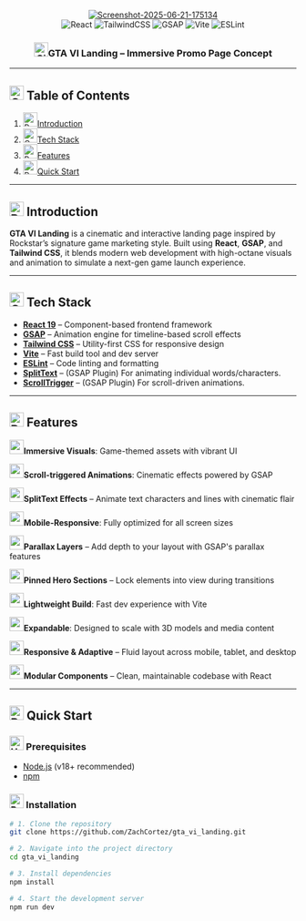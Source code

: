 <div align="center">
  <br />
  <a href="https://ibb.co/W4hBtqNt"><img src="https://i.ibb.co/wFkps3Zs/Screenshot-2025-06-21-175134.png" alt="Screenshot-2025-06-21-175134" border="0"></a>
  <br />

  <div>
    <img src="https://img.shields.io/badge/React-20232A?style=for-the-badge&logo=react&logoColor=61DAFB" alt="React" />
    <img src="https://img.shields.io/badge/TailwindCSS-06B6D4?style=for-the-badge&logo=tailwind-css&logoColor=white" alt="TailwindCSS" />
    <img src="https://img.shields.io/badge/GSAP-88CE02?style=for-the-badge&logo=greensock&logoColor=white" alt="GSAP" />
    <img src="https://img.shields.io/badge/Vite-646CFF?style=for-the-badge&logo=vite&logoColor=white" alt="Vite" />
    <img src="https://img.shields.io/badge/ESLint-4B32C3?style=for-the-badge&logo=eslint&logoColor=white" alt="ESLint" />
  </div>
</div>

<h3 align="center"><img src="https://raw.githubusercontent.com/Tarikul-Islam-Anik/Animated-Fluent-Emojis/master/Emojis/Travel%20and%20places/Cityscape.png" alt="Cityscape" width="25" height="25" />GTA VI Landing – Immersive Promo Page Concept</h3>

---

## <img src="https://raw.githubusercontent.com/Tarikul-Islam-Anik/Animated-Fluent-Emojis/master/Emojis/Objects/Clipboard.png" alt="Clipboard" width="25" height="25" /> Table of Contents

1. <img src="https://raw.githubusercontent.com/Tarikul-Islam-Anik/Telegram-Animated-Emojis/main/Smileys/Robot.webp" alt="Robot" width="25" height="25" />[Introduction](#introduction)
2. <img src="https://raw.githubusercontent.com/Tarikul-Islam-Anik/Animated-Fluent-Emojis/master/Emojis/Objects/Gear.png" alt="Gear" width="25" height="25" />[Tech Stack](#tech-stack)
3. <img src="https://raw.githubusercontent.com/Tarikul-Islam-Anik/Animated-Fluent-Emojis/master/Emojis/Objects/Battery.png" alt="Battery" width="25" height="25" />[Features](#features)
4. <img src="https://raw.githubusercontent.com/Tarikul-Islam-Anik/Animated-Fluent-Emojis/master/Emojis/Travel%20and%20places/Rocket.png" alt="Rocket" width="25" height="25" />[Quick Start](#quick-start)

---

## <a name="introduction"><img src="https://raw.githubusercontent.com/Tarikul-Islam-Anik/Telegram-Animated-Emojis/main/Smileys/Robot.webp" alt="Robot" width="25" height="25" /> Introduction</a>

**GTA VI Landing** is a cinematic and interactive landing page inspired by Rockstar’s signature game marketing style. Built using **React**, **GSAP**, and **Tailwind CSS**, it blends modern web development with high-octane visuals and animation to simulate a next-gen game launch experience.

---

## <a name="tech-stack"><img src="https://raw.githubusercontent.com/Tarikul-Islam-Anik/Animated-Fluent-Emojis/master/Emojis/Objects/Gear.png" alt="Gear" width="25" height="25" /> Tech Stack</a>

- **[React 19](https://reactjs.org/)** – Component-based frontend framework
- **[GSAP](https://greensock.com/gsap/)** – Animation engine for timeline-based scroll effects
- **[Tailwind CSS](https://tailwindcss.com/)** – Utility-first CSS for responsive design
- **[Vite](https://vitejs.dev/)** – Fast build tool and dev server
- **[ESLint](https://eslint.org/)** – Code linting and formatting
- **[SplitText](https://gsap.com/SplitText/)** – (GSAP Plugin) For animating individual words/characters.
- **[ScrollTrigger](https://gsap.com/ScrollTrigger/)** – (GSAP Plugin) For scroll-driven animations.

---

## <a name="features"><img src="https://raw.githubusercontent.com/Tarikul-Islam-Anik/Animated-Fluent-Emojis/master/Emojis/Objects/Battery.png" alt="Battery" width="25" height="25" /> Features</a>

<img src="https://raw.githubusercontent.com/Tarikul-Islam-Anik/Telegram-Animated-Emojis/main/People/Backhand%20Index%20Pointing%20Right.webp" width="25" height="25" />**Immersive Visuals**: Game-themed assets with vibrant UI  

<img src="https://raw.githubusercontent.com/Tarikul-Islam-Anik/Telegram-Animated-Emojis/main/People/Backhand%20Index%20Pointing%20Right.webp" width="25" height="25" />**Scroll-triggered Animations**: Cinematic effects powered by GSAP

<img src="https://raw.githubusercontent.com/Tarikul-Islam-Anik/Telegram-Animated-Emojis/main/People/Backhand%20Index%20Pointing%20Right.webp" width="25" height="25" />**SplitText Effects** – Animate text characters and lines with cinematic flair

<img src="https://raw.githubusercontent.com/Tarikul-Islam-Anik/Telegram-Animated-Emojis/main/People/Backhand%20Index%20Pointing%20Right.webp" width="25" height="25" />**Mobile-Responsive**: Fully optimized for all screen sizes

<img src="https://raw.githubusercontent.com/Tarikul-Islam-Anik/Telegram-Animated-Emojis/main/People/Backhand%20Index%20Pointing%20Right.webp" width="25" height="25" />**Parallax Layers** – Add depth to your layout with GSAP's parallax features

<img src="https://raw.githubusercontent.com/Tarikul-Islam-Anik/Telegram-Animated-Emojis/main/People/Backhand%20Index%20Pointing%20Right.webp" width="25" height="25" />**Pinned Hero Sections** – Lock elements into view during transitions

<img src="https://raw.githubusercontent.com/Tarikul-Islam-Anik/Telegram-Animated-Emojis/main/People/Backhand%20Index%20Pointing%20Right.webp" width="25" height="25" />**Lightweight Build**: Fast dev experience with Vite

<img src="https://raw.githubusercontent.com/Tarikul-Islam-Anik/Telegram-Animated-Emojis/main/People/Backhand%20Index%20Pointing%20Right.webp" width="25" height="25" />**Expandable**: Designed to scale with 3D models and media content

<img src="https://raw.githubusercontent.com/Tarikul-Islam-Anik/Telegram-Animated-Emojis/main/People/Backhand%20Index%20Pointing%20Right.webp" width="25" height="25" />**Responsive & Adaptive** – Fluid layout across mobile, tablet, and desktop  

<img src="https://raw.githubusercontent.com/Tarikul-Islam-Anik/Telegram-Animated-Emojis/main/People/Backhand%20Index%20Pointing%20Right.webp" width="25" height="25" />**Modular Components** – Clean, maintainable codebase with React

---

## <a name="quick-start"><img src="https://raw.githubusercontent.com/Tarikul-Islam-Anik/Animated-Fluent-Emojis/master/Emojis/Travel%20and%20places/Rocket.png" alt="Rocket" width="25" height="25" /> Quick Start</a>

### <img src="https://raw.githubusercontent.com/Tarikul-Islam-Anik/Animated-Fluent-Emojis/master/Emojis/Objects/Hammer%20and%20Wrench.png" alt="Hammer and Wrench" width="25" height="25" /> Prerequisites

- [Node.js](https://nodejs.org/) (v18+ recommended)
- [npm](https://www.npmjs.com/)

### <img src="https://raw.githubusercontent.com/Tarikul-Islam-Anik/Animated-Fluent-Emojis/master/Emojis/Objects/Package.png" alt="Package" width="25" height="25" /> Installation

```bash
# 1. Clone the repository
git clone https://github.com/ZachCortez/gta_vi_landing.git

# 2. Navigate into the project directory
cd gta_vi_landing

# 3. Install dependencies
npm install

# 4. Start the development server
npm run dev
